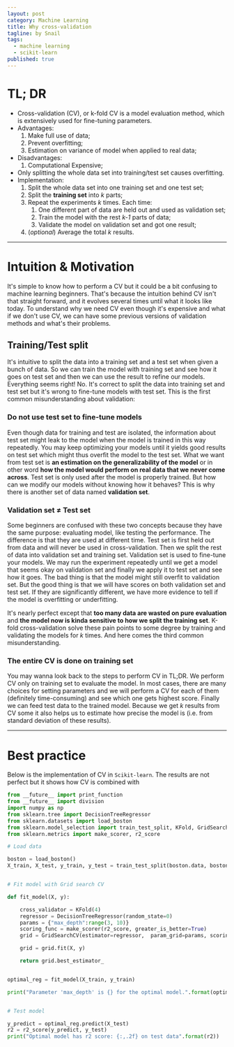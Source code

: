 ```yaml
---
layout: post
category: Machine Learning
title: Why cross-validation
tagline: by Snail
tags: 
  - machine learning
  - scikit-learn
published: true
---
```

# TL; DR

* Cross-validation (CV), or k-fold CV is a model evaluation method, which is extensively used for fine-tuning parameters.
* Advantages: 
    1. Make full use of data; 
    2. Prevent overfitting;
    3. Estimation on variance of model when applied to real data;
* Disadvantages: 
    1. Computational Expensive;
* Only splitting the whole data set into training/test set causes overfitting.
* Implementation:
    1. Split the whole data set into one training set and one test set;
    2. Split the **training set** into *k* parts; 
    3. Repeat the experiments *k* times. Each time: 
        1. One different part of data are held out and used as validation set;
        2. Train the model with the rest *k-1* parts of data;
        3. Validate the model on validation set and got one result;
    4. (*optional*) Average the total *k* results. 

---

# Intuition & Motivation

It's simple to know how to perform a CV but it could be a bit confusing to machine learning beginners. 
That's because the intuition behind CV isn't that straight forward, and it evolves several times until what it looks like today.
To understand why we need CV even though it's expensive and what if we don't use CV, we can have some previous versions of validation methods and what's their problems.

## Training/Test split

It's intuitive to split the data into a training set and a test set when given a bunch of data. So we can train the model with training set and see how it goes on test set and then we can use the result to refine our models. Everything seems right! No. It's correct to split the data into training set and test set but it's wrong to fine-tune models with test set. This is the first common misunderstanding about validation: 

### Do not use test set to fine-tune models 

Even though data for training and test are isolated, the information about test set might leak to the model when the model is trained in this way repeatedly. You may keep optimizing your models until it yields good results on test set which might thus overfit the model to the test set. What we want from test set is **an estimation on the generalizability of the model** or in other word **how the model would perform on real data that we never come across**. Test set is only used after the model is properly trained. But how can we modify our models without knowing how it behaves? This is why there is another set of data named **validation set**.  


### Validation set ≠ Test set

Some beginners are confused with these two concepts because they have the same purpose: evaluating model, like testing the performance. The difference is that they are used at different time. Test set is first held out from data and will never be used in cross-validation. Then we split the rest of data into validation set and training set. Validation set is used to fine-tune your models. We may run the experiment repeatedly until we get a model that seems okay on validation set and finally we apply it to test set and see how it goes. The bad thing is that the model might still overfit to validation set. But the good thing is that we will have scores on both validation set and test set. If they are significantly different, we have more evidence to tell if the model is overfitting or underfitting.

It's nearly perfect except that **too many data are wasted on pure evaluation** and **the model now is kinda sensitive to how we split the training set**. K-fold cross-validation solve these pain points to some degree by training and validating the models for *k* times. And here comes the third common misunderstanding.


### The entire CV is done on training set

You may wanna look back to the steps to perform CV in TL;DR. We perform CV only on training set to evaluate the model. In most cases, there are many choices for setting parameters and we will perform a CV for each of them (definitely time-consuming) and see which one gets highest score. Finally we can feed test data to the trained model. Because we get *k* results from CV some it also helps us to estimate how precise the model is (i.e. from standard deviation of these results).

---

# Best practice 

Below is the implementation of CV in `Scikit-learn`. The results are not perfect but it shows how CV is combined with 


```python
from __future__ import print_function
from __future__ import division
import numpy as np
from sklearn.tree import DecisionTreeRegressor
from sklearn.datasets import load_boston
from sklearn.model_selection import train_test_split, KFold, GridSearchCV
from sklearn.metrics import make_scorer, r2_score

# Load data

boston = load_boston()
X_train, X_test, y_train, y_test = train_test_split(boston.data, boston.target, test_size=0.2)


# Fit model with Grid search CV

def fit_model(X, y):

    cross_validator = KFold(4)    
    regressor = DecisionTreeRegressor(random_state=0)
    params = {"max_depth":range(3, 10)}
    scoring_func = make_scorer(r2_score, greater_is_better=True)
    grid = GridSearchCV(estimator=regressor,  param_grid=params, scoring=scoring_func, cv=cross_validator)

    grid = grid.fit(X, y)

    return grid.best_estimator_


optimal_reg = fit_model(X_train, y_train)

print("Parameter 'max_depth' is {} for the optimal model.".format(optimal_reg.get_params()['max_depth']))


# Test model 

y_predict = optimal_reg.predict(X_test)
r2 = r2_score(y_predict, y_test)
print("Optimal model has r2 score: {:,.2f} on test data".format(r2))

```